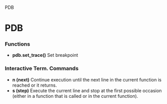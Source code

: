 PDB

# PDB

### Functions

- **pdb.set_trace()** Set breakpoint



### Interactive Term. Commands

- **n (next)** 	Continue execution until the next line in the current function is reached or it returns.
- **s (step)** 	Execute the current line and stop at the first possible occasion (either in a function that is called or in the current function).
